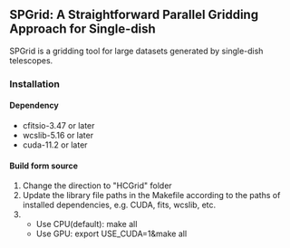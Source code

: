 ## SPGrid: A Straightforward Parallel Gridding Approach for Single-dish
SPGrid is a gridding tool for large datasets generated by single-dish telescopes.

### Installation
#### Dependency
* cfitsio-3.47 or later
* wcslib-5.16 or later
* cuda-11.2 or later

#### Build form source
1. Change the direction to "HCGrid" folder
2. Update the library file paths in the Makefile according to the paths of installed dependencies, e.g. CUDA, fits, wcslib, etc.
3. * Use CPU(default): make all 
   * Use GPU: export USE_CUDA=1&make all

